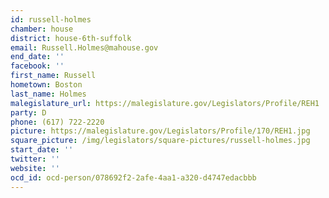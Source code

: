 ```yaml
---
id: russell-holmes
chamber: house
district: house-6th-suffolk
email: Russell.Holmes@mahouse.gov
end_date: ''
facebook: ''
first_name: Russell
hometown: Boston
last_name: Holmes
malegislature_url: https://malegislature.gov/Legislators/Profile/REH1
party: D
phone: (617) 722-2220
picture: https://malegislature.gov/Legislators/Profile/170/REH1.jpg
square_picture: /img/legislators/square-pictures/russell-holmes.jpg
start_date: ''
twitter: ''
website: ''
ocd_id: ocd-person/078692f2-2afe-4aa1-a320-d4747edacbbb
---
```

